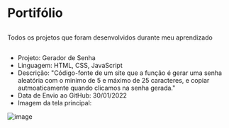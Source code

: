 # Portifólio

##
Todos os projetos que foram desenvolvidos durante meu aprendizado
##
- Projeto: Gerador de Senha
- Linguagem: HTML, CSS, JavaScript
- Descrição: "Código-fonte de um site que a função é gerar uma senha aleatória com o minimo de 5 e máximo de 25 caracteres, e copiar autmoaticamente quando clicamos na senha gerada."
- Data de Envio ao GitHub: 30/01/2022
- Imagem da tela principal:
 
 ![image](https://user-images.githubusercontent.com/15204919/151716530-9f7483f4-b89d-427a-971d-dd4270e302e8.png)
 
##
